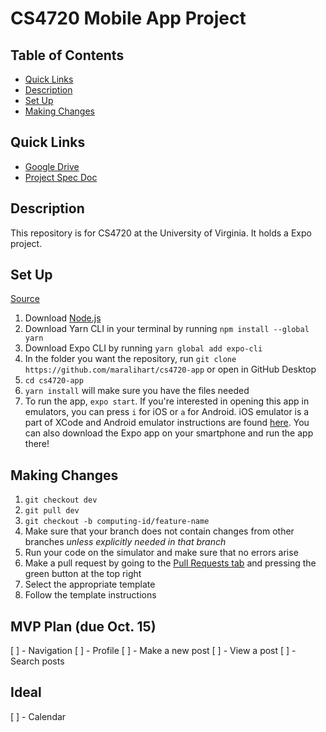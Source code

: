 # CS4720 Mobile App Project

## Table of Contents
* [Quick Links](#quick-links)
* [Description](#description)
* [Set Up](#set-up)
* [Making Changes](#making-changes)

## Quick Links
* [Google Drive](https://drive.google.com/drive/u/1/folders/1Ok7T9WZ2qgt78XozabyoPSG0iJGZOuES) 
* [Project Spec Doc](https://docs.google.com/document/d/1x5sLhAGSGgdLZK37Uwfp-JA1VdHgmR33/edit)

## Description
This repository is for CS4720 at the University of Virginia. It holds a Expo project.

## Set Up
[Source](https://reactnative.dev/docs/0.60/enviroment-setup)

1. Download [Node.js](https://nodejs.org/en/download/)
2. Download Yarn CLI in your terminal by running `npm install --global yarn`
4. Download Expo CLI by running `yarn global add expo-cli`
5. In the folder you want the repository, run `git clone https://github.com/maralihart/cs4720-app` or open in GitHub Desktop
6. `cd cs4720-app`
7. `yarn install` will make sure you have the files needed
8. To run the app, `expo start`. If you're interested in opening this app in emulators, you can press `i` for iOS or `a` for Android. iOS emulator is a part of XCode and Android emulator instructions are found [here](https://developer.android.com/studio/run/emulator). You can also download the Expo app on your smartphone and run the app there!

## Making Changes
1. `git checkout dev`
2. `git pull dev`
3. `git checkout -b computing-id/feature-name`
4. Make sure that your branch does not contain changes from other branches *unless explicitly needed in that branch*
5. Run your code on the simulator and make sure that no errors arise
6. Make a pull request by going to the [Pull Requests tab](https://github.com/maralihart/cs4720-app/pulls) and pressing the green button at the top right
7. Select the appropriate template
8. Follow the template instructions

## MVP Plan (due Oct. 15)
[ ] - Navigation
[ ] - Profile
[ ] - Make a new post
[ ] - View a post
[ ] - Search posts

## Ideal
[ ] - Calendar
